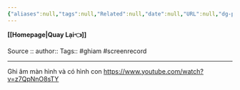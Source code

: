 ```yaml
---
{"aliases":null,"tags":null,"Related":null,"date":null,"URL":null,"dg-publish":true,"image":null,"permalink":"/Ghi âm màn hình và có hình con/","dgPassFrontmatter":true,"noteIcon":"2","created":"2024-01-31T15:33:48.726+07:00","updated":"2024-01-31T15:34:37.232+07:00"}
---
```



**[[Homepage\|Quay Lại👈]]**

Source ::
author::
Tags:: #ghiam #screenrecord

---


Ghi âm màn hình và có hình con
https://www.youtube.com/watch?v=z7QpNnO8sTY

